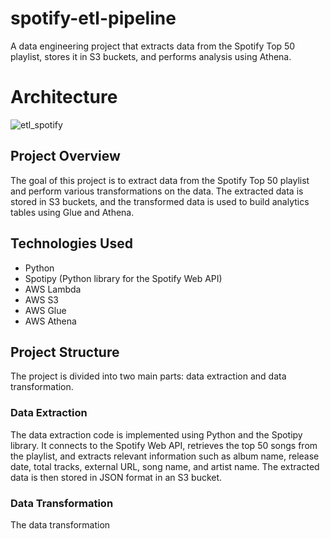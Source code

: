 # spotify-etl-pipeline
A data engineering project that extracts data from the Spotify Top 50 playlist, stores it in S3 buckets, and performs analysis using Athena.

# Architecture
![etl_spotify](https://github.com/GauravBohra2001/spotify-etl-pipeline/assets/113661738/b75b0fdf-8e00-4234-bbf5-45b079b6adef)


## Project Overview

The goal of this project is to extract data from the Spotify Top 50 playlist and perform various transformations on the data. The extracted data is stored in S3 buckets, and the transformed data is used to build analytics tables using Glue and Athena.

## Technologies Used

- Python
- Spotipy (Python library for the Spotify Web API)
- AWS Lambda
- AWS S3
- AWS Glue
- AWS Athena

## Project Structure

The project is divided into two main parts: data extraction and data transformation.

### Data Extraction

The data extraction code is implemented using Python and the Spotipy library. It connects to the Spotify Web API, retrieves the top 50 songs from the playlist, and extracts relevant information such as album name, release date, total tracks, external URL, song name, and artist name. The extracted data is then stored in JSON format in an S3 bucket.

### Data Transformation

The data transformation
